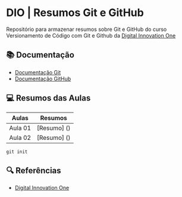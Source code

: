 
# DIO | Resumos Git e GitHub

Repositório para armazenar resumos sobre Git e GitHub do curso Versionamento de Código com Git e Github da [Digital Innovation One](https://www.dio.me/)

## 📚 Documentação

- [Documentação Git](https://git-scm.com/doc)
- [Documentação GitHub](https://docs.github.com/)

## 💻 Resumos das Aulas

| Aulas | Resumos |
| ------| --------|
| Aula 01 |[Resumo] () |
| Aula 02 |[Resumo] () |

```
git init
```

## 🔍 Referências

- [Digital Innovation One](https://www.dio.me/)
